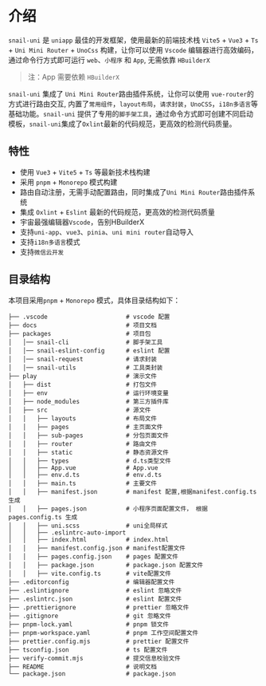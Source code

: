 # 介绍
`snail-uni` 是 `uniapp` 最佳的开发框架，使用最新的前端技术栈 `Vite5` + `Vue3` + `Ts` +  `Uni Mini Router` + `UnoCss` 构建，让你可以使用 `Vscode` 编辑器进行高效编码，通过命令行方式即可运行 `web`、`小程序` 和 `App`, 无需依靠 `HBuilderX`
> 注：App 需要依赖 `HBuilderX`

`snail-uni` 集成了 `Uni Mini Router`路由插件系统，让你可以使用 `vue-router`的方式进行路由交互, 内置了`常用组件`，`layout布局`，`请求封装`，`UnoCSS`，`i18n多语言`等基础功能。`snail-uni` 提供了专用的`脚手架工具`，通过命令方式即可创建不同启动模板，`snail-uni`集成了`Oxlint`最新的代码规范，更高效的检测代码质量。

## 特性
- 使用 `Vue3` + `Vite5` + `Ts` 等最新技术栈构建
- 采用 `pnpm` + `Monorepo` 模式构建
- 路由自动注册，无需手动配置路由，同时集成了`Uni Mini Router`路由插件系统
- 集成 `Oxlint` + `Eslint` 最新的代码规范，更高效的检测代码质量
- 宇宙最强编辑器`Vscode`，告别HBuilderX
- 支持`uni-app`、`vue3`、`pinia`、`uni mini router`自动导入
- 支持`i18n多语言`模式
- 支持`微信云开发`

## 目录结构
本项目采用`pnpm` + `Monorepo` 模式，具体目录结构如下：
```shell
├── .vscode                      # vscode 配置   
├── docs                         # 项目文档
├── packages                     # 项目包
│   │── snail-cli                # 脚手架工具
│   │── snail-eslint-config      # eslint 配置
│   │── snail-request            # 请求封装
│   │── snail-utils              # 工具类封装
├── play                         # 演示文件
│   ├── dist                     # 打包文件
│   ├── env                      # 运行环境变量
│   ├── node_modules             # 第三方插件库
│   ├── src                      # 源文件        
│   │   ├── layouts              # 布局文件
│   │   ├── pages                # 主页面文件
│   │   ├── sub-pages            # 分包页面文件
│   │   ├── router               # 路由文件
│   │   ├── static               # 静态资源文件
│   │   ├── types                # d.ts类型文件
│   │   ├── App.vue              # App.vue
│   │   ├── env.d.ts             # env.d.ts
│   │   ├── main.ts              # 主要文件
│   │   ├── manifest.json        # manifest 配置,根据manifest.config.ts 生成
│   │   ├── pages.json           # 小程序页面配置文件， 根据pages.config.ts 生成
│   │   ├── uni.scss             # uni全局样式 
│   │   ├── .eslintrc-auto-import 
│   │   ├── index.html           # index.html 
│   │   ├── manifest.config.json # manifest配置文件 
│   │   ├── pages.config.json    # pages 配置文件 
│   │   ├── package.json         # package.json 配置文件 
│   │   ├── vite.config.ts       # vite配置文件
├── .editorconfig                # 编辑器配置文件
├── .eslintignore                # eslint 忽略文件
├── .eslintrc.json               # eslint 配置文件
├── .prettierignore              # prettier 忽略文件
├── .gitignore                   # git 忽略文件
├── pnpm-lock.yaml               # pnpm 锁文件
├── pnpm-workspace.yaml          # pnpm 工作空间配置文件
├── prettier.config.mjs          # prettier 配置文件
├── tsconfig.json                # ts 配置文件
├── verify-commit.mjs            # 提交信息校验文件
├── README                       # 说明文档
└── package.json                 # package.json
```

